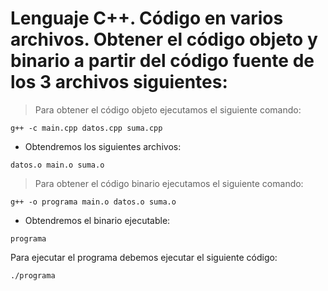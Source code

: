 # Lenguaje C++. Código en varios archivos. Obtener el código objeto y binario a partir del código fuente de los 3 archivos siguientes:

> Para obtener el código objeto ejecutamos el siguiente comando:

~~~
g++ -c main.cpp datos.cpp suma.cpp
~~~

- Obtendremos los siguientes archivos:

~~~
datos.o main.o suma.o
~~~

> Para obtener el código binario ejecutamos el siguiente comando:

~~~
g++ -o programa main.o datos.o suma.o
~~~

- Obtendremos el binario ejecutable:

~~~
programa
~~~

Para ejecutar el programa debemos ejecutar el siguiente código:

~~~
./programa
~~~




